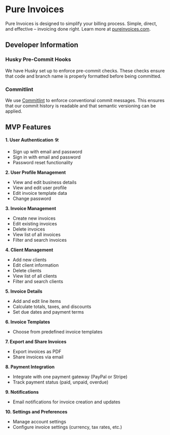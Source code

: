 # Pure Invoices

Pure Invoices is designed to simplify your billing process. Simple, direct, and effective – invoicing done right. Learn more at [pureinvoices.com](https://pureinvoices.com).

## Developer Information

### Husky Pre-Commit Hooks

We have Husky set up to enforce pre-commit checks. These checks ensure that code and branch name is properly formatted before being committed.

### Commitlint

We use [Commitlint](https://commitlint.js.org/) to enforce conventional commit messages. This ensures that our commit history is readable and that semantic versioning can be applied.

## MVP Features

**1. User Authentication** 🛠️

- Sign up with email and password
- Sign in with email and password
- Password reset functionality

**2. User Profile Management**

- View and edit business details
- View and edit user profile
- Edit invoice template data
- Change password

**3. Invoice Management**

- Create new invoices
- Edit existing invoices
- Delete invoices
- View list of all invoices
- Filter and search invoices

**4. Client Management**

- Add new clients
- Edit client information
- Delete clients
- View list of all clients
- Filter and search clients

**5. Invoice Details**

- Add and edit line items
- Calculate totals, taxes, and discounts
- Set due dates and payment terms

**6. Invoice Templates**

- Choose from predefined invoice templates

**7. Export and Share Invoices**

- Export invoices as PDF
- Share invoices via email

**8. Payment Integration**

- Integrate with one payment gateway (PayPal or Stripe)
- Track payment status (paid, unpaid, overdue)

**9. Notifications**

- Email notifications for invoice creation and updates

**10. Settings and Preferences**

- Manage account settings
- Configure invoice settings (currency, tax rates, etc.)
